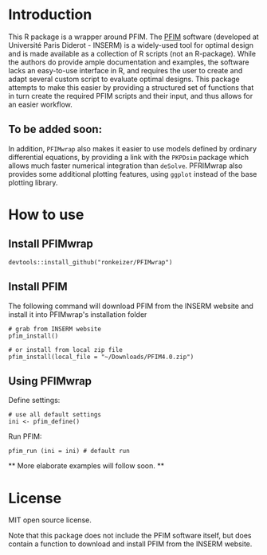 # Introduction

This R package is a wrapper around PFIM. The [PFIM](http://www.pfim.biostat.fr/) software (developed at Université Paris Diderot - INSERM) is a widely-used tool for optimal design and is made available as a collection of R scripts (not an R-package). While the authors do provide ample documentation and examples, the software lacks an easy-to-use interface in R, and requires the user to create and adapt several custom script to evaluate optimal designs. This package attempts to make this easier by providing a structured set of functions that in turn create the required PFIM scripts and their input, and thus allows for an easier workflow. 

## To be added soon:
In addition, `PFIMwrap` also makes it easier to use models defined by ordinary differential equations, by providing a link with the `PKPDsim` package which allows much faster numerical integration than `deSolve`. PFRIMwrap also provides some additional plotting features, using `ggplot` instead of the base plotting library.

# How to use

## Install PFIMwrap

    devtools::install_github("ronkeizer/PFIMwrap")

## Install PFIM

The following command will download PFIM from the INSERM website and install it into PFIMwrap's installation folder

    # grab from INSERM website
    pfim_install() 
    
    # or install from local zip file
    pfim_install(local_file = "~/Downloads/PFIM4.0.zip")

## Using PFIMwrap

Define settings:

    # use all default settings
    ini <- pfim_define() 

Run PFIM:
    
    pfim_run (ini = ini) # default run

** More elaborate examples will follow soon. **

# License

MIT open source license.

Note that this package does not include the PFIM software itself, but does contain a function to download and install PFIM from the INSERM website.
